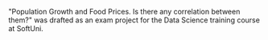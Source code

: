 "Population Growth and Food Prices. Is there any correlation between them?" was drafted as an exam project for the Data Science training course at SoftUni.

